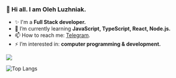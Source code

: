 ### 👋 Hi all. I am Oleh Luzhniak.

- ✨ I'm a **Full Stack developer.**
- 🌱 I’m currently learning **JavaScript, TypeScript, React, Node.js.**
- 📫 How to reach me: [Telegram](https://t.me/oleghaker).
- ⚡ I’m interested in: **computer programming & development.**  
<!--
**luzhnyak/luzhnyak** is a ✨ _special_  repository because its `README.md` (this file) appears on your GitHub profile.

Here are some ideas to get you started:

- 🔭 I’m currently working on ...
- 🌱 I’m currently learning **JavaScript, TypeScript, React, Node.js**
- 👯 I’m looking to collaborate on ...
- 🤔 I’m looking for help with ...
- 💬 Ask me about ...
- 📫 How to reach me: [...](https://t.me/oleghaker)
- 😄 Pronouns: ...
- ⚡ I’m interested in: **computer programming & development**
-->

 <a href="https://www.codewars.com/users/luzhnyak" target="_blank"><img src="https://www.codewars.com/users/luzhnyak/badges/large"></a>

 ![Top Langs](https://github-readme-stats.vercel.app/api/top-langs/?username=luzhnyak&layout=compact&theme=tokyonight)

